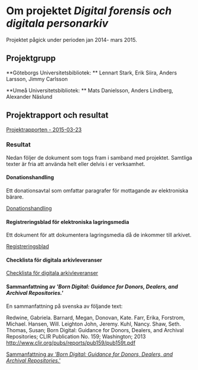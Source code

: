 # Om projektet *Digital forensis och digitala personarkiv*
Projektet pågick under perioden jan 2014- mars 2015.

## Projektgrupp
**Göteborgs Universitetsbibliotek: ** Lennart Stark, Erik Siira, Anders Larsson, Jimmy Carlsson

**Umeå Universitetsbibliotek: ** Mats Danielsson, Anders Lindberg, Alexander Näslund 

## Projektrapport och resultat
[Projektrapporten - 2015-03-23](https://github.com/ub-digit/digital-forensis/raw/master/bilagor/projektrapport_forvarv_av_digitala_personarkiv_och_digital_forensis.pdf)

### Resultat
Nedan följer de dokument som togs fram i samband med projektet. Samtliga texter är fria att använda helt eller delvis i er verksamhet.

#### Donationshandling
Ett donationsavtal som omfattar paragrafer för mottagande av elektroniska bärare.

[Donationshandling](https://github.com/ub-digit/digital-forensis/raw/master/bilagor/donationshandling.pdf)

#### Registreringsblad för elektroniska lagringsmedia
Ett dokument för att dokumentera lagringsmedia då de inkommer till arkivet.

[Registreringsblad](https://github.com/ub-digit/digital-forensis/raw/master/bilagor/elektroniska_lagringsmedia_registerblad.pdf)

#### Checklista för digitala arkivleveranser

[Checklista för digitala arkivleveranser](https://github.com/ub-digit/digital-forensis/raw/master/bilagor/checklista_digitala_arkivleveranser.pdf)

#### Sammanfattning av *'Born Digital: Guidance for Donors, Dealers, and Archival Repositories.'*
En sammanfattning på svenska av följande text:

Redwine, Gabriela. Barnard, Megan, Donovan, Kate. Farr, Erika, Forstrom, Michael. Hansen, Will. Leighton John, Jeremy. Kuhl, Nancy. Shaw, Seth. Thomas, Susan; Born Digital: Guidance for Donors, Dealers, and Archival Repositories; CLIR Publication No. 159; Washington; 2013
http://www.clir.org/pubs/reports/pub159/pub159t.pdf

[Sammanfattning av *'Born Digital: Guidance for Donors, Dealers, and Archival Repositories.'*](https://github.com/ub-digit/digital-forensis/raw/master/bilagor/born_digital_sammanfattning.pdf)